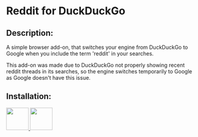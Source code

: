 # Reddit for DuckDuckGo
## Description:  
A simple browser add-on, that switches your engine from DuckDuckGo to Google when you include the term 'reddit' in your searches.  

This add-on was made due to DuckDuckGo not properly showing recent reddit threads in its searches, so the engine switches temporarily to Google as Google doesn't have this issue.  

## Installation:
<a href = https://addons.mozilla.org/en-US/firefox/addon/reddit-for-duckduckgo/> <img src="https://upload.wikimedia.org/wikipedia/commons/1/16/Firefox_logo%2C_2017.png" width="60" height="60"> </a>
<a href = https://www.wikipedia.org/> <img src="https://upload.wikimedia.org/wikipedia/commons/7/7e/Microsoft_Edge_logo_%282019%29.png" width="60" height="60"> </a>
